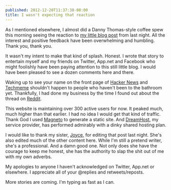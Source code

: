 ```yaml
---
published: 2012-12-20T11:37:38-08:00
title: I wasn't expecting that reaction
---
```

As I mentioned elsewhere, I almost did a Danny Thomas-style coffee spew this morning seeing the reaction to [my little blog post](/2012/12/19/when-i-first-heard-the-name-safari/) from last night. All the interest and positive feedback have been overwhelming and humbling. Thank you, thank you.

It wasn't my intent to make that kind of splash. Honest. I wrote that story to entertain myself and my friends on Twitter, App.net and Facebook who might foolishly have been paying attention to this still little blog. I would have been pleased to see a dozen comments here and there.

Waking up to see your name on the front page of [Hacker News](https://news.ycombinator.com/item?id=4946629) and [Techmeme](http://www.techmeme.com/121220/p22#a121220p22) shouldn't happen to people who haven't been to the bathroom yet. Thankfully, I had done my business by the time I found out about the thread on [Reddit](http://www.reddit.com/r/apple/comments/155qcg/when_i_first_heard_the_name_safari/).

This website is maintaining over 300 active users for now. It peaked much, much higher than that earlier. I had no idea I would get that kind of traffic. Thank God I used [Magneto](https://github.com/donmelton/magneto) to generate a static site. And [DreamHost](http://dreamhost.com/), my service provider, has performed admirably with a dinky shared hosting plan.

I would like to thank my sister, [Joyce](http://joycemelton.com/), for editing that post last night. She's also edited much of the other content here. While I'm still a pretend writer, she's a professional. And a damn good one. Not only does she have the courage to keep me honest, she has the authority to slap the shit out of me with my own adverbs.

My apologies to anyone I haven't acknowledged on Twitter, App.net or elsewhere. I appreciate all of your @replies and retweets/reposts.

More stories are coming. I'm typing as fast as I can.
